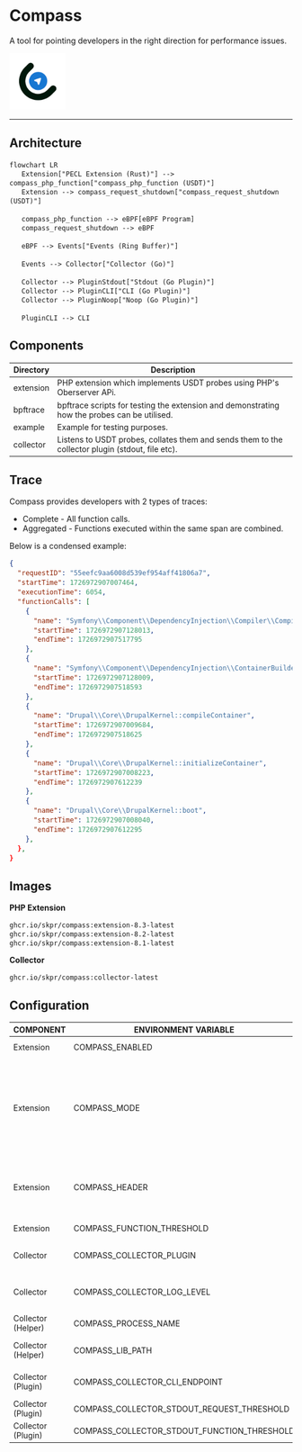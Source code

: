 Compass
=======

A tool for pointing developers in the right direction for performance issues.

<img src="/logo/compass.png" width="100">

----

## Architecture

```mermaid
flowchart LR
   Extension["PECL Extension (Rust)"] --> compass_php_function["compass_php_function (USDT)"]
   Extension --> compass_request_shutdown["compass_request_shutdown (USDT)"]

   compass_php_function --> eBPF[eBPF Program]
   compass_request_shutdown --> eBPF

   eBPF --> Events["Events (Ring Buffer)"]

   Events --> Collector["Collector (Go)"]

   Collector --> PluginStdout["Stdout (Go Plugin)"]
   Collector --> PluginCLI["CLI (Go Plugin)"]
   Collector --> PluginNoop["Noop (Go Plugin)"]

   PluginCLI --> CLI
```

## Components

| Directory | Description                                                                                      |
|-----------|--------------------------------------------------------------------------------------------------|
| extension | PHP extension which implements USDT probes using PHP's Oberserver APi.                           |
| bpftrace  | bpftrace scripts for testing the extension and demonstrating how the probes can be utilised.     |
| example   | Example for testing purposes.                                                                    |
| collector | Listens to USDT probes, collates them and sends them to the collector plugin (stdout, file etc). |

## Trace

Compass provides developers with 2 types of traces:

* Complete - All function calls.
* Aggregated - Functions executed within the same span are combined.

Below is a condensed example:

```json
{
  "requestID": "55eefc9aa6008d539ef954aff41806a7",
  "startTime": 1726972907007464,
  "executionTime": 6054,
  "functionCalls": [
    {
      "name": "Symfony\\Component\\DependencyInjection\\Compiler\\Compiler::compile",
      "startTime": 1726972907128013,
      "endTime": 1726972907517795
    },
    {
      "name": "Symfony\\Component\\DependencyInjection\\ContainerBuilder::compile",
      "startTime": 1726972907128009,
      "endTime": 1726972907518593
    },
    {
      "name": "Drupal\\Core\\DrupalKernel::compileContainer",
      "startTime": 1726972907009684,
      "endTime": 1726972907518625
    },
    {
      "name": "Drupal\\Core\\DrupalKernel::initializeContainer",
      "startTime": 1726972907008223,
      "endTime": 1726972907612239
    },
    {
      "name": "Drupal\\Core\\DrupalKernel::boot",
      "startTime": 1726972907008040,
      "endTime": 1726972907612295
    },
  },
}
```

## Images

**PHP Extension**

```
ghcr.io/skpr/compass:extension-8.3-latest
ghcr.io/skpr/compass:extension-8.2-latest
ghcr.io/skpr/compass:extension-8.1-latest
```

**Collector**

```
ghcr.io/skpr/compass:collector-latest
```

## Configuration

| COMPONENT          | ENVIRONMENT VARIABLE                        | DEFAULT VALUE                   | Description                                                                                                                                                                     |
|--------------------|---------------------------------------------|---------------------------------|---------------------------------------------------------------------------------------------------------------------------------------------------------------------------------|
| Extension          | COMPASS_ENABLED                             | false                           | Enable the Compass extension                                                                                                                                                    |
| Extension          | COMPASS_MODE                                |                                 | What mode the extension should operate. Empty will collect all executions. Setting to "header" will only collect executions when a specific header is set (see COMPASS_HEADER). |
| Extension          | COMPASS_HEADER                              |                                 | Used to lock down which executions are traced. Need to set `X-Compass` for requests and needs to match this config.                                                             |
| Extension          | COMPASS_FUNCTION_THRESHOLD                  | 10000                           | Watermark for which functions to trace.                                                                                                                                         |
| Collector          | COMPASS_COLLECTOR_PLUGIN                    | /usr/lib64/compass/stdout.so    | Path to the plugin that should called by the collector.                                                                                                                         |
| Collector          | COMPASS_COLLECTOR_LOG_LEVEL                 | info                            | Logging level for the collector component. Set to "debug" for debug notices.                                                                                                    |
| Collector (Helper) | COMPASS_PROCESS_NAME                        | php-fpm                         | Name of the process to trace.                                                                                                                                                   |
| Collector (Helper) | COMPASS_LIB_PATH                            | /usr/lib/php/modules/compass.so | Path to extension library which has probes.                                                                                                                                     |
| Collector (Plugin) | COMPASS_COLLECTOR_CLI_ENDPOINT              | http://localhost:27624          | Endpoint to send traces to for the CLI component.                                                                                                                               |
| Collector (Plugin) | COMPASS_COLLECTOR_STDOUT_REQUEST_THRESHOLD  | 100                             | Watermark for which requests to trace.                                                                                                                                          |
| Collector (Plugin) | COMPASS_COLLECTOR_STDOUT_FUNCTION_THRESHOLD | 10                              | Watermark for which functions to trace.                                                                                                                                         |
